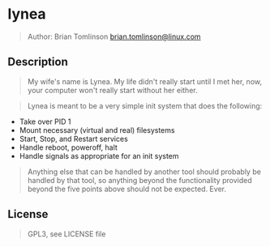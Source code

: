 # lynea

> Author: Brian Tomlinson <brian.tomlinson@linux.com>


## Description

> My wife's name is Lynea.  My life didn't really start until I met her, now, your computer won't really
> start without her either.

> Lynea is meant to be a very simple init system that does the following:

* Take over PID 1
* Mount necessary (virtual and real) filesystems
* Start, Stop, and Restart services
* Handle reboot, poweroff, halt
* Handle signals as appropriate for an init system

> Anything else that can be handled by another tool should probably be handled by that tool, so anything beyond
> the functionality provided beyond the five points above should not be expected. Ever.

## License

> GPL3, see LICENSE file
